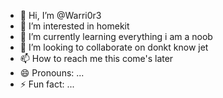 - 👋 Hi, I’m @Warri0r3
- 👀 I’m interested in homekit
- 🌱 I’m currently learning everything i am a noob
- 💞️ I’m looking to collaborate on donkt know jet
- 📫 How to reach me this come's later
- 😄 Pronouns: ...
- ⚡ Fun fact: ...

<!---
Warri0r3/Warri0r3 is a ✨ special ✨ repository because its `README.md` (this file) appears on your GitHub profile.
You can click the Preview link to take a look at your changes.
--->
